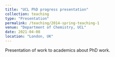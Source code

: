 ```yaml
---
title: "UCL PhD progress presentation"
collection: teaching
type: "Presentation"
permalink: /teaching/2014-spring-teaching-1
venue: "Department of Chemistry, UCL"
date: 2021-04-08
location: "London, UK"
---
```


Presentation of work to academics about PhD work.

